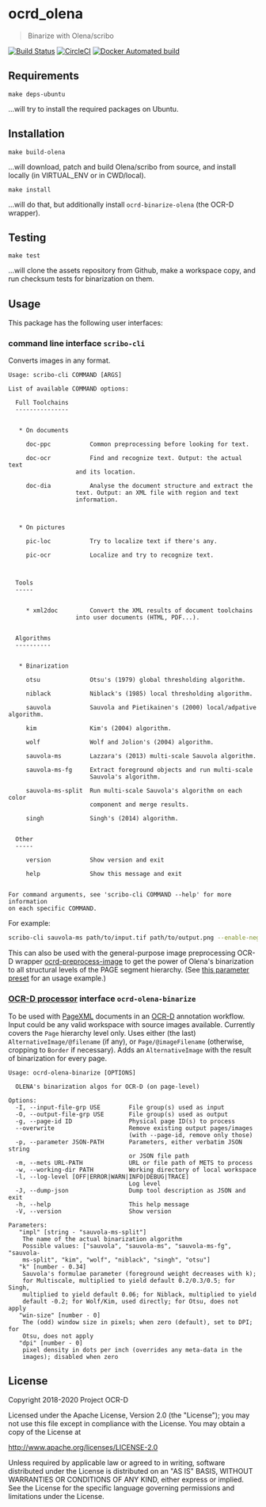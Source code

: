 # ocrd_olena

> Binarize with Olena/scribo

[![Build Status](https://travis-ci.org/OCR-D/ocrd_olena.svg?branch=master)](https://travis-ci.org/OCR-D/ocrd_olena)
[![CircleCI](https://circleci.com/gh/OCR-D/ocrd_olena.svg?style=svg)](https://circleci.com/gh/OCR-D/ocrd_olena)
[![Docker Automated build](https://img.shields.io/docker/automated/ocrd/core.svg)](https://hub.docker.com/r/ocrd/olena/tags/)

## Requirements

```
make deps-ubuntu
```

...will try to install the required packages on Ubuntu.

## Installation

```
make build-olena
```

...will download, patch and build Olena/scribo from source, and install locally (in VIRTUAL_ENV or in CWD/local).

```
make install
```

...will do that, but additionally install `ocrd-binarize-olena` (the OCR-D wrapper).

## Testing

```
make test
```

...will clone the assets repository from Github, make a workspace copy, and run checksum tests for binarization on them.

## Usage

This package has the following user interfaces:

### command line interface `scribo-cli`

Converts images in any format.

```
Usage: scribo-cli COMMAND [ARGS]

List of available COMMAND options:

  Full Toolchains
  ---------------


   * On documents

     doc-ppc	       Common preprocessing before looking for text.

     doc-ocr           Find and recognize text. Output: the actual text
     		       and its location.

     doc-dia           Analyse the document structure and extract the
     		       text. Output: an XML file with region and text
     		       information.



   * On pictures

     pic-loc           Try to localize text if there's any.

     pic-ocr           Localize and try to recognize text.



  Tools
  -----


     * xml2doc	       Convert the XML results of document toolchains
       		       into user documents (HTML, PDF...).


  Algorithms
  ----------


   * Binarization

     otsu              Otsu's (1979) global thresholding algorithm.

     niblack           Niblack's (1985) local thresholding algorithm.

     sauvola           Sauvola and Pietikainen's (2000) local/adpative algorithm.

     kim               Kim's (2004) algorithm.

     wolf              Wolf and Jolion's (2004) algorithm.

     sauvola-ms        Lazzara's (2013) multi-scale Sauvola algorithm.

     sauvola-ms-fg     Extract foreground objects and run multi-scale
                       Sauvola's algorithm.

     sauvola-ms-split  Run multi-scale Sauvola's algorithm on each color
                       component and merge results.

     singh             Singh's (2014) algorithm.


  Other
  -----

     version           Show version and exit

     help              Show this message and exit


For command arguments, see 'scribo-cli COMMAND --help' for more information
on each specific COMMAND.
```

For example:

```sh
scribo-cli sauvola-ms path/to/input.tif path/to/output.png --enable-negate-output
```

This can also be used with the general-purpose image preprocessing OCR-D wrapper [ocrd-preprocess-image](https://github.com/bertsky/ocrd_wrap#ocr-d-processor-interface-ocrd-preprocess-image) to get the power of Olena's binarization to all structural levels of the PAGE segment hierarchy. (See [this parameter preset](https://github.com/bertsky/ocrd_wrap/blob/master/ocrd_wrap/param_scribo-cli-binarize-sauvola-ms-split.json) for an usage example.)

### [OCR-D processor](https://ocr-d.de/en/spec/cli) interface `ocrd-olena-binarize`

To be used with [PageXML](https://github.com/PRImA-Research-Lab/PAGE-XML) documents in an [OCR-D](https://ocr-d.de) annotation workflow. Input could be any valid workspace with source images available. Currently covers the `Page` hierarchy level only. Uses either (the last) `AlternativeImage/@filename` (if any), or `Page/@imageFilename` (otherwise, cropping to `Border` if necessary). Adds an `AlternativeImage` with the result of binarization for every page.

```
Usage: ocrd-olena-binarize [OPTIONS]

  OLENA's binarization algos for OCR-D (on page-level)

Options:
  -I, --input-file-grp USE        File group(s) used as input
  -O, --output-file-grp USE       File group(s) used as output
  -g, --page-id ID                Physical page ID(s) to process
  --overwrite                     Remove existing output pages/images
                                  (with --page-id, remove only those)
  -p, --parameter JSON-PATH       Parameters, either verbatim JSON string
                                  or JSON file path
  -m, --mets URL-PATH             URL or file path of METS to process
  -w, --working-dir PATH          Working directory of local workspace
  -l, --log-level [OFF|ERROR|WARN|INFO|DEBUG|TRACE]
                                  Log level
  -J, --dump-json                 Dump tool description as JSON and exit
  -h, --help                      This help message
  -V, --version                   Show version

Parameters:
   "impl" [string - "sauvola-ms-split"]
    The name of the actual binarization algorithm
    Possible values: ["sauvola", "sauvola-ms", "sauvola-ms-fg", "sauvola-
    ms-split", "kim", "wolf", "niblack", "singh", "otsu"]
   "k" [number - 0.34]
    Sauvola's formulae parameter (foreground weight decreases with k);
    for Multiscale, multiplied to yield default 0.2/0.3/0.5; for Singh,
    multiplied to yield default 0.06; for Niblack, multiplied to yield
    default -0.2; for Wolf/Kim, used directly; for Otsu, does not apply
   "win-size" [number - 0]
    The (odd) window size in pixels; when zero (default), set to DPI; for
    Otsu, does not apply
   "dpi" [number - 0]
    pixel density in dots per inch (overrides any meta-data in the
    images); disabled when zero
```

## License

Copyright 2018-2020 Project OCR-D

Licensed under the Apache License, Version 2.0 (the "License");
you may not use this file except in compliance with the License.
You may obtain a copy of the License at

   http://www.apache.org/licenses/LICENSE-2.0

Unless required by applicable law or agreed to in writing, software
distributed under the License is distributed on an "AS IS" BASIS,
WITHOUT WARRANTIES OR CONDITIONS OF ANY KIND, either express or implied.
See the License for the specific language governing permissions and
limitations under the License.
